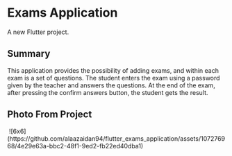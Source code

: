 # Exams Application

A new Flutter project.

## Summary
This application provides the possibility of adding exams, and within each exam is a set of questions. The student enters the exam using a password given by the teacher and answers the questions. At the end of the exam, after pressing the confirm answers button, the student gets the result.

## Photo From Project
<img src />
![6x6](https://github.com/alaazaidan94/flutter_exams_application/assets/107276968/4e29e63a-bbc2-48f1-9ed2-fb22ed40dba1)
